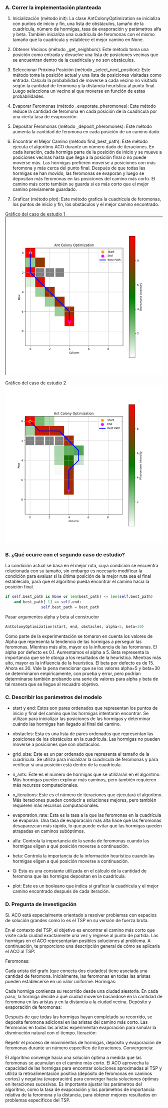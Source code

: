 ### A. Correr la implementación planteada
1) Inicialización (método init): La clase AntColonyOptimization se inicializa con puntos de inicio y fin, una lista de obstáculos, tamaño de la cuadrícula, número de hormigas, tasa de evaporación y parámetros alfa y beta. También inicializa una cuadrícula de feromonas con el mismo tamaño que la cuadrícula y establece el mejor camino en None.

2) Obtener Vecinos (método _get_neighbors): Este método toma una posición como entrada y devuelve una lista de posiciones vecinas que se encuentran dentro de la cuadrícula y no son obstáculos.

3) Seleccionar Próxima Posición (método _select_next_position): Este método toma la posición actual y una lista de posiciones visitadas como entrada. Calcula la probabilidad de moverse a cada vecino no visitado según la cantidad de feromona y la distancia heurística al punto final. Luego selecciona un vecino al que moverse en función de estas probabilidades.

4) Evaporar Feromonas (método _evaporate_pheromones): Este método reduce la cantidad de feromona en cada posición de la cuadrícula por una cierta tasa de evaporación.

5) Depositar Feromonas (método _deposit_pheromones): Este método aumenta la cantidad de feromona en cada posición de un camino dado.

6) Encontrar el Mejor Camino (método find_best_path): Este método ejecuta el algoritmo ACO durante un número dado de iteraciones. En cada iteración, cada hormiga parte de la posición de inicio y se mueve a posiciones vecinas hasta que llega a la posición final o no puede moverse más. Las hormigas prefieren moverse a posiciones con más feromona y más cerca del punto final. Después de que todas las hormigas se han movido, las feromonas se evaporan y luego se depositan más feromonas en las posiciones del camino más corto. El camino más corto también se guarda si es más corto que el mejor camino previamente guardado.

7) Graficar (método plot): Este método grafica la cuadrícula de feromonas, los puntos de inicio y fin, los obstáculos y el mejor camino encontrado.

Gráfico del caso de estudio 1
![img.png](img/img.png)


Gráfico del caso de estudio 2
![img_1.png](img/img_1.png)


### B. ¿Qué ocurre con el segundo caso de estudio?
La condición actual se basa en el mejor ruta, cuya condición se encuentra relacionada con su tamaño, sin embargo es necesario modificar la condición para evaluar si la última posición de la mejor ruta sea el final establecido, para que el algoritmo pueda encontrar el camino hacia la posición final.

```python
if self.best_path is None or len(best_path) <= len(self.best_path)
    and best_path[-1] == self.end:
                self.best_path = best_path
```


Pasar argumentos alpha y beta al constructor
```python
AntColonyOptimization(start, end, obstacles, alpha=5, beta=30)
```
Como parte de la experimentación se tomaron en cuenta los valores de Alpha que representa la tendencia de las hormigas a perseguir las feromonas. Mientras más alto, mayor es la influencia de las feromonas. El alpha por defecto es 0.1. Aumentamos el alpha a 5.
Beta representa la importancia que se le otorga a los resultados de la heurística. Mientras más alto, mayor es la influencia de la heurística. El beta por defecto es de 15. Ahora es 30.
Vale la pena mencionar que se los valores alpha=5 y beta=30 se determinaron empíricamente, con prueba y error, pero podrían determinarse también probando una serie de valores para alpha y beta de tal manera que se llegue al recuadro objetivo.


### C. Describir los parámetros del modelo
- start y end: Estos son pares ordenados que representan los puntos de inicio y final del camino que las hormigas intentarán encontrar. Se utilizan para inicializar las posiciones de las hormigas y determinar cuándo las hormigas han llegado al final del camino.

- obstacles: Esta es una lista de pares ordenados que representan las posiciones de los obstáculos en la cuadrícula. Las hormigas no pueden moverse a posiciones que son obstáculos.

- grid_size: Este es un par ordenado que representa el tamaño de la cuadrícula. Se utiliza para inicializar la cuadrícula de feromonas y para verificar si una posición está dentro de la cuadrícula.

- n_ants: Este es el número de hormigas que se utilizarán en el algoritmo. Más hormigas pueden explorar más caminos, pero también requieren más recursos computacionales.

- n_iterations: Este es el número de iteraciones que ejecutará el algoritmo. Más iteraciones pueden conducir a soluciones mejores, pero también requieren más recursos computacionales.

- evaporation_rate: Esta es la tasa a la que las feromonas en la cuadrícula se evaporan. Una tasa de evaporación más alta hace que las feromonas desaparezcan más rápido, lo que puede evitar que las hormigas queden atrapadas en caminos subóptimos.

- alfa: Controla la importancia de la senda de feromonas cuando las hormigas eligen a qué posición moverse a continuación.

- beta: Controla la importancia de la información heurística cuando las hormigas eligen a qué posición moverse a continuación.

- Q: Esta es una constante utilizada en el cálculo de la cantidad de feromona que las hormigas depositan en la cuadrícula.

- plot: Este es un booleano que indica si graficar la cuadrícula y el mejor camino encontrado después de cada iteración.
### D. Pregunta de investigación
Sí. ACO está especialmente orientado a resolver problemas con espacios de solución grandes como lo es el TSP en su versión de fuerza bruta.

En el contexto del TSP, el objetivo es encontrar el camino más corto que visite cada ciudad exactamente una vez y regrese al punto de partida. Las hormigas en el ACO representarían posibles soluciones al problema. A continuación, te proporciono una descripción general de cómo se aplicaría el ACO al TSP:

Feromonas:

Cada arista del grafo (que conecta dos ciudades) tiene asociada una cantidad de feromona.
Inicialmente, las feromonas en todas las aristas pueden establecerse en un valor uniforme.
Hormigas:

Cada hormiga comienza su recorrido desde una ciudad aleatoria.
En cada paso, la hormiga decide a qué ciudad moverse basándose en la cantidad de feromona en las aristas y en la distancia a la ciudad vecina.
Depósito y evaporación de feromonas:

Después de que todas las hormigas hayan completado su recorrido, se deposita feromona adicional en las aristas del camino más corto.
Las feromonas en todas las aristas experimentan evaporación para simular la disminución natural con el tiempo.
Iteración:

Repetir el proceso de movimientos de hormigas, depósito y evaporación de feromonas durante un número específico de iteraciones.
Convergencia:

El algoritmo converge hacia una solución óptima a medida que las feromonas se acumulan en el camino más corto.
El ACO aprovecha la capacidad de las hormigas para encontrar soluciones aproximadas al TSP y utiliza la retroalimentación positiva (depósito de feromonas en caminos cortos) y negativa (evaporación) para converger hacia soluciones óptimas en iteraciones sucesivas. Es importante ajustar los parámetros del algoritmo, como la tasa de evaporación y los parámetros de importancia relativa de la feromona y la distancia, para obtener mejores resultados en problemas específicos del TSP.